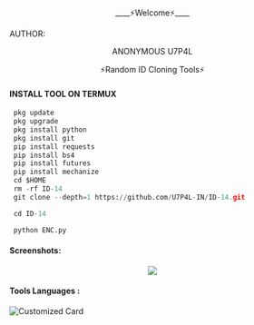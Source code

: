 <p align="center">
____⚡Welcome⚡____


AUTHOR:
<p align="center">
ANONYMOUS U7P4L

</br>
<p align="center">
      ⚡Random ID Cloning Tools⚡

</p>
  
#### INSTALL TOOL ON TERMUX
```python
 pkg update
 pkg upgrade
 pkg install python
 pkg install git
 pip install requests
 pip install bs4
 pip install futures
 pip install mechanize
 cd $HOME 
 rm -rf ID-14
 git clone --depth=1 https://github.com/U7P4L-IN/ID-14.git

 cd ID-14

 python ENC.py
```
#### Screenshots:

<p align="center"><img src="https://github.com/ANONYMOUS-U7P4L/ID-14/blob/main/Screenshot_2023-02-12-23-01-34-357_com.termux.jpg">


#### Tools Languages :

![Customized Card](https://github-readme-stats.vercel.app/api/pin?username=ANONYMOUS-U7P4L&repo=ID-14&title_color=fff&icon_color=f9f9f9&text_color=9f9f9f&bg_color=151515)
